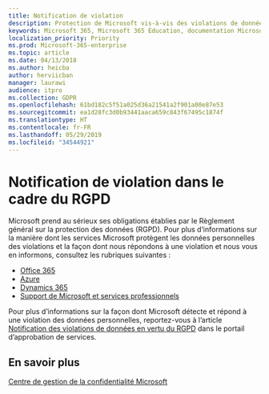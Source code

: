 ```yaml
---
title: Notification de violation
description: Protection de Microsoft vis-à-vis des violations de données personnelles, et réponse et notification de Microsoft en cas de violation.
keywords: Microsoft 365, Microsoft 365 Éducation, documentation Microsoft 365, RGPD
localization_priority: Priority
ms.prod: Microsoft-365-enterprise
ms.topic: article
ms.date: 04/13/2018
ms.author: heicba
author: herviicban
manager: laurawi
audience: itpro
ms.collection: GDPR
ms.openlocfilehash: 61bd182c5f51a025d36a21541a2f901a00e87e53
ms.sourcegitcommit: ea1d28fc3d0b93441aaca659c843f67495c1874f
ms.translationtype: HT
ms.contentlocale: fr-FR
ms.lasthandoff: 05/29/2019
ms.locfileid: "34544921"
---
```

# <a name="breach-notification-under-the-gdpr"></a>Notification de violation dans le cadre du RGPD

Microsoft prend au sérieux ses obligations établies par le Règlement général sur la protection des données (RGPD). Pour plus d’informations sur la manière dont les services Microsoft protègent les données personnelles des violations et la façon dont nous répondons à une violation et nous vous en informons, consultez les rubriques suivantes :

- [Office 365](gdpr-breach-Office365.md) 
- [Azure](gdpr-breach-Azure.md)
- [Dynamics 365](gdpr-breach-Dynamics365.md)
- [Support de Microsoft et services professionnels](gdpr-breach-Microsoft-Support-Professional-Services.md)

Pour plus d’informations sur la façon dont Microsoft détecte et répond à une violation des données personnelles, reportez-vous à l’article [Notification des violations de données en vertu du RGPD](https://servicetrust.microsoft.com/ViewPage/GDPRBreach) dans le portail d’approbation de services.

## <a name="learn-more"></a>En savoir plus

[Centre de gestion de la confidentialité Microsoft](https://www.microsoft.com/TrustCenter/Privacy/gdpr/default.aspx)